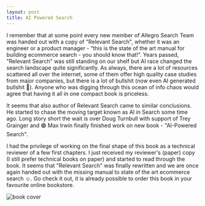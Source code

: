 ```yaml
---
layout: post
title: AI Powered Search
---
```


I remember that at some point every new member of Allegro Search Team was handed out with a copy of "Relevant Search", whether it was an engineer or a product manager - “this is the state of the art manual for building ecommerce search - you should know that!”. Years passed, "Relevant Search" was still standing on our shelf but AI race changed the search landscape quite significantly. As always, there are a lot of resources scattered all over the internet, some of them offer high quality case studies from major companies, but there is a lot of bullshit (now even AI generated bullshit 🙂). Anyone who was digging through this ocean of info chaos would agree that having it all in one compact book is priceless.

It seems that also author of Relevant Search came to similar conclusions. He started to chase the moving target known as AI in Search some time ago. Long story short the wait is over Doug Turnbull with support of Trey Grainger and 🟢 Max Irwin finally finished work on new book - "AI-Powered Search". 

I had the privilege of working on the final shape of this book as a technical reviewer of a few first chapters. I just received my reviewer's (paper) copy (I still prefer technical books on paper) and started to read through the book. It seems that "Relevant Search" was finally rewritten and we are once again handed out with the missing manual to state of the art ecommerce search ☺️. Go check it out, it is already possible to order this book in your favourite online bookstore.

![book cover]({{site.baseurl}}/assets/images/posts/ai-powered-search.jpeg)
